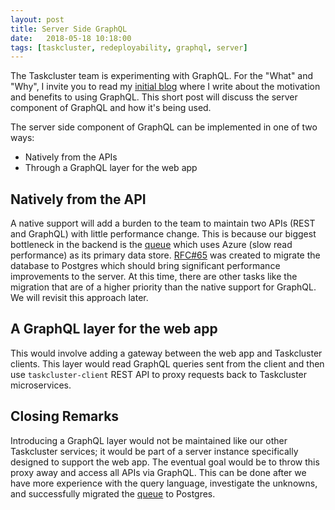 ```yaml
---
layout: post
title: Server Side GraphQL
date:   2018-05-18 10:18:00
tags: [taskcluster, redeployability, graphql, server]
---
```

The Taskcluster team is experimenting with GraphQL.
For the "What" and "Why", I invite you to read my
[initial blog](https://hassanali.me/2018/05/18/rethinking-our-ui.html)
where I write about the motivation and benefits to using GraphQL.
This short post will discuss the server component of GraphQL and how it's being used.

The server side component of GraphQL can be implemented in one of two ways:
* Natively from the APIs
* Through a GraphQL layer for the web app

## Natively from the API

A native support will add a burden to the team to maintain two APIs (REST and GraphQL)
with little performance change. This is because our biggest bottleneck in the backend
is the [queue](https://github.com/taskcluster/taskcluster-queue) which uses Azure
(slow read performance) as its primary data store.
[RFC#65](https://github.com/taskcluster/taskcluster-rfcs/pull/65) was created to migrate
the database to Postgres which should bring significant performance improvements to
the server. At this time, there are other tasks like the migration that are of a
higher priority than the native support for GraphQL. We will revisit this approach later.

## A GraphQL layer for the web app

This would involve adding a gateway between the web app and Taskcluster clients.
This layer would read GraphQL queries sent from the client and then use `taskcluster-client`
REST API to proxy requests back to Taskcluster microservices.

## Closing Remarks

Introducing a GraphQL layer would not be maintained like our other Taskcluster services;
it would be part of a server instance specifically designed to support the web app.
The eventual goal would be to throw this proxy away and access all APIs via GraphQL.
This can be done after we have more experience  with the query language, investigate
the unknowns, and successfully migrated the
[queue](https://github.com/taskcluster/taskcluster-queue) to Postgres.
